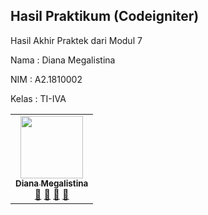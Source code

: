 
## Hasil Praktikum (Codeigniter) 
Hasil Akhir Praktek dari Modul 7

Nama  : Diana Megalistina

NIM   : A2.1810002

Kelas : TI-IVA

<table>
  <tr>
    <td align="center"><a href="#"><img src="https://avatars1.githubusercontent.com/u/61576739?s=400&amp;u=6c1122c5a1fa8f038789f136602dad38ccd30cfa&amp;v=4" width="100px;" alt=""/><br /><sub><b>Diana Megalistina</b></sub></a><br /><a href="#" title="Link Repo">🔗</a> <a href="#" title="Documentation">📖</a> <a href="#" title="Profile">👀</a> <a href="#" title="Talks">📢</a></td>


